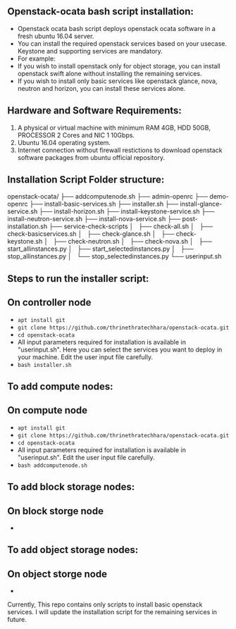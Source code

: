 Openstack-ocata bash script installation:
-----------------------------------------

* Openstack ocata bash script deploys openstack ocata software in a fresh ubuntu 16.04 server.
* You can install the required openstack services based on your usecase. Keystone and supporting services are mandatory. 
* For example: 
* If you wish to install openstack only for object storage, you can install openstack swift alone without installing the remaining services.
* If you wish to install only basic services like openstack glance, nova, neutron and horizon, you can install these services alone.

Hardware and Software Requirements:
-----------------------------------

1. A physical or virtual machine with minimum RAM 4GB, HDD 50GB, PROCESSOR 2 Cores and NIC 1 10Gbps.
2. Ubuntu 16.04 operating system.
3. Internet connection without firewall restictions to download openstack software packages from ubuntu official repository.

Installation Script Folder structure:
-------------------------------------

openstack-ocata/
├── addcomputenode.sh
├── admin-openrc
├── demo-openrc
├── install-basic-services.sh
├── installer.sh
├── install-glance-service.sh
├── install-horizon.sh
├── install-keystone-service.sh
├── install-neutron-service.sh
├── install-nova-service.sh
├── post-installation.sh
├── service-check-scripts
│   ├── check-all.sh
│   ├── check-basicservices.sh
│   ├── check-glance.sh
│   ├── check-keystone.sh
│   ├── check-neutron.sh
│   ├── check-nova.sh
│   ├── start_allinstances.py
│   ├── start_selectedinstances.py
│   ├── stop_allinstances.py
│   └── stop_selectedinstances.py
└── userinput.sh

Steps to run the installer script:
-----------------------------------
On controller node
------------------
* `apt install git`
* `git clone https://github.com/thrinethratechhara/openstack-ocata.git`
* `cd openstack-ocata`
* All input parameters required for installation is available in "userinput.sh". Here you can select the services you want to deploy in your machine. Edit the user input file carefully.
* `bash installer.sh`

To add compute nodes:
---------------------
On compute node
---------------

* `apt install git`
* `git clone https://github.com/thrinethratechhara/openstack-ocata.git`
* `cd openstack-ocata`
* All input parameters required for installation is available in "userinput.sh". Edit the user input file carefully.
* `bash addcomputenode.sh`

To add block storage nodes:
---------------------------
On block storge node
--------------------
*

To add object storage nodes:
----------------------------
On object storge node
---------------------
*

Currently, This repo contains only scripts to install basic openstack services. I will update the installation script for the remaining services in future.
